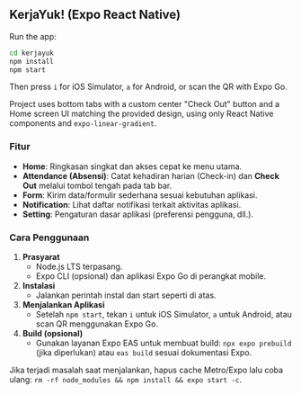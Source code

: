 ## KerjaYuk! (Expo React Native)

Run the app:

```bash
cd kerjayuk
npm install
npm start
```

Then press `i` for iOS Simulator, `a` for Android, or scan the QR with Expo Go.

Project uses bottom tabs with a custom center "Check Out" button and a Home screen UI matching the provided design, using only React Native components and `expo-linear-gradient`.



### Fitur

- **Home**: Ringkasan singkat dan akses cepat ke menu utama.
- **Attendance (Absensi)**: Catat kehadiran harian (Check-in) dan **Check Out** melalui tombol tengah pada tab bar.
- **Form**: Kirim data/formulir sederhana sesuai kebutuhan aplikasi.
- **Notification**: Lihat daftar notifikasi terkait aktivitas aplikasi.
- **Setting**: Pengaturan dasar aplikasi (preferensi pengguna, dll.).


### Cara Penggunaan

1. **Prasyarat**
   - Node.js LTS terpasang.
   - Expo CLI (opsional) dan aplikasi Expo Go di perangkat mobile.
2. **Instalasi**
   - Jalankan perintah instal dan start seperti di atas.
3. **Menjalankan Aplikasi**
   - Setelah `npm start`, tekan `i` untuk iOS Simulator, `a` untuk Android, atau scan QR menggunakan Expo Go.
4. **Build (opsional)**
   - Gunakan layanan Expo EAS untuk membuat build: `npx expo prebuild` (jika diperlukan) atau `eas build` sesuai dokumentasi Expo.

Jika terjadi masalah saat menjalankan, hapus cache Metro/Expo lalu coba ulang: `rm -rf node_modules && npm install && expo start -c`.
